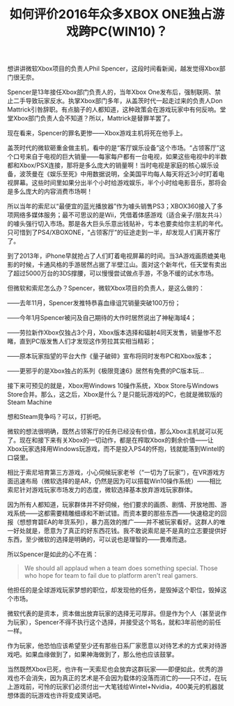 ﻿---
layout: post
title: 如何评价2016年众多XBOX ONE独占游戏跨PC(WIN10)？
tags: 知乎
---

想讲讲微软Xbox项目的负责人Phil Spencer，这段时间看新闻，越发觉得Xbox部门很无奈。
<!--more-->

Spencer是13年接任Xbox部门负责人的，当年Xbox One发布后，强制联网、禁止二手导致玩家反水。执掌Xbox部门多年，从盖茨时代一起走过来的负责人Don Mattrick引咎辞职。有点脑子的人都知道，这种政策会在游戏玩家中有何反响。堂堂Xbox部门负责人会不知道？所以，Mattrick是替罪羊罢了。

现在看来，Spencer的罪名更惨——Xbox游戏主机将死在他手上。

盖茨时代的微软砸重金做主机，看中的是“客厅娱乐设备”这个市场。“占领客厅”这个口号来自于电视的巨大销量——每家每户都有一台电视，如果这些电视中的半数都和Xbox/PSX连接，那将是多么庞大的销量啊！当时电视是家庭的核心娱乐设备，波茨曼在《娱乐至死》中用数据说明，全美国平均每人每天将近3小时盯着电视屏幕。这些时间里如果分出半个小时给游戏娱乐，半个小时给电影音乐，那将会是多么庞大的内容消费市场啊！

所以当年的索尼以“最便宜的蓝光播放器”作为噱头销售PS3；XBOX360接入了多项网络多媒体服务；最不可思议的是Wii，凭借着体感游戏（适合亲子/朋友共斗）的噱头强行切入市场。那是各大巨头乐意出钱贴补，亏本也要卖给你主机的年代。
只可惜到了PS4/XBOXONE，“占领客厅”的征途走到一半，却发现人们离开客厅了。

到了2013年，iPhone早就抢占了人们盯着电视屏幕的时间。当3A游戏画质媲美电影的时候，卡通风格的手游居然占据了半壁江山。面对这个新年代，任天堂有卖出了超过5000万台的3DS撑腰，可以慢慢尝试做点手游，不急不缓的试水市场。

但微软和索尼怎么办？Spencer，微软Xbox项目的负责人，是这么做的：

——去年11月，Spencer发推特恭喜血缘诅咒销量突破100万份；

——今年1月Spencer被问及自己期待的大作时居然说出了神秘海域4；

——劳拉新作Xbox仅独占3个月，Xbox版本选择和辐射4同天发售，销量惨不忍睹，直到PC版发售人们才发现这作劳拉其实相当精彩；

——原本玩家指望的平台大作《量子破碎》宣布将同时发布PC和Xbox版本；

——更邪乎的是Xbox独占的系列《极限竞速6》居然有免费的PC版本玩...

接下来可预见的就是，Xbox用Windows 10操作系统，Xbox Store与Windows Store合并。那么，这之后，Xbox是什么？是只能玩游戏的PC，也就是微软版的Steam Machine

想和Steam竞争吗？可以，打折吧。

微软的想法很明确，既然占领客厅的任务已经没有价值，那么Xbox主机就可以死了。现在和接下来有关Xbox的一切动作，都是在榨取Xbox的剩余价值——让Xbox玩家选择用Windows玩游戏，而不是投入PS4的怀抱，钱就能落到Wintel的口袋里。

相比于索尼培育第三方游戏，小心伺候玩家老爷（“一切为了玩家”），在VR游戏方面迅速布局（微软选择的是AR，仍然是因为可以搭载Win10操作系统）——相比索尼针对游戏玩家市场发力的态度，微软选择基本放弃游戏玩家群体。

因为所有人都知道，玩家群体并不好伺候，他们要求的画质、剧情、开放地图、游戏系统——这都需要精雕细琢和不断试错。而资本要的那些东西——快速稳定的回报（想想育碧EA的年货系列），暴力高效的推广——并不被玩家看好。这群人的唯一好处就是，愿意为了真正的好东西花钱。我不敢说索尼是不是真的立志要提供好东西，至少微软的选择是明确的，可以说也是理智的——畏难而退。

所以Spencer是如此的心不在焉：

>We should all applaud when a team does something special. Those who hope for team to fail due to platform aren't real gamers.

他担任的是全球游戏玩家梦想的职位，却发现他的任务，是毁掉这个职位，毁掉这个市场。

微软代表的是资本，资本做出放弃玩家的选择无可厚非。但是作为个人（甚至说作为玩家），Spencer不得不执行这个选择，并接受这个骂名，就和3年前他的前任一样。

作为玩家，他恐怕应该希望至少还有那些日系厂家愿意以对待艺术的方式来对待游戏吧。如果血缘做到了，如果神海做到了，那么他也应该鼓掌。

当然既然Xbox已死，也许有一天索尼也会放弃这群玩家——即便如此，优秀的游戏也不会消失，因为真正的艺术是不会因为载体的没落而消亡的——只不过，在玩上游戏前，可怜的玩家们必须付出一大笔钱给Wintel+Nvidia，400美元的机器就想体面的玩游戏也许将变成笑话吧。